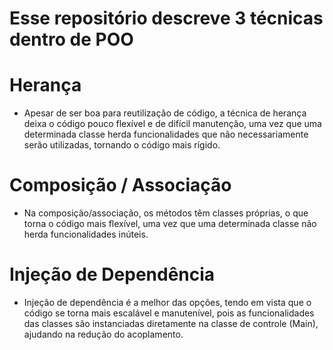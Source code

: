 # Esse repositório descreve 3 técnicas dentro de POO

# Herança

- Apesar de ser boa para reutilização de código, a técnica de herança deixa o código pouco flexível e de difícil manutenção, uma vez que uma determinada classe herda funcionalidades que não necessariamente serão utilizadas, tornando o código mais rígido.

# Composição / Associação

- Na composição/associação, os métodos têm classes próprias, o que torna o código mais flexível, uma vez que uma determinada classe não herda funcionalidades inúteis.

# Injeção de Dependência

- Injeção de dependência é a melhor das opções, tendo em vista que o código se torna mais escalável e manutenível, pois as funcionalidades das classes são instanciadas diretamente na classe de controle (Main), ajudando na redução do acoplamento.
